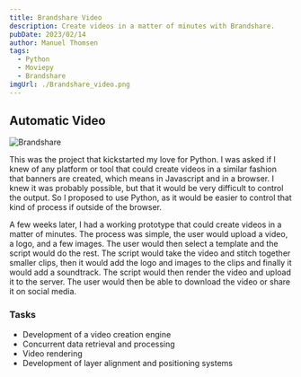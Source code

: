 ```yaml
---
title: Brandshare Video
description: Create videos in a matter of minutes with Brandshare.
pubDate: 2023/02/14
author: Manuel Thomsen
tags: 
  - Python
  - Moviepy
  - Brandshare
imgUrl: ./Brandshare_video.png
---
```


## Automatic Video

![Brandshare](/Brandshare_video.png)

This was the project that kickstarted my love for Python. I was asked if I knew of any platform or tool that could create videos in a similar fashion that banners are created, which means in Javascript and in a browser. I knew it was probably possible, but that it would be very difficult to control the output. So I proposed to use Python, as it would be easier to control that kind of process if outside of the browser.

A few weeks later, I had a working prototype that could create videos in a matter of minutes. The process was simple, the user would upload a video, a logo, and a few images. The user would then select a template and the script would do the rest. The script would take the video and stitch together smaller clips, then it would add the logo and images to the clips and finally it would add a soundtrack. The script would then render the video and upload it to the server. The user would then be able to download the video or share it on social media.

### Tasks

- Development of a video creation engine
- Concurrent data retrieval and processing
- Video rendering
- Development of layer alignment and positioning systems

